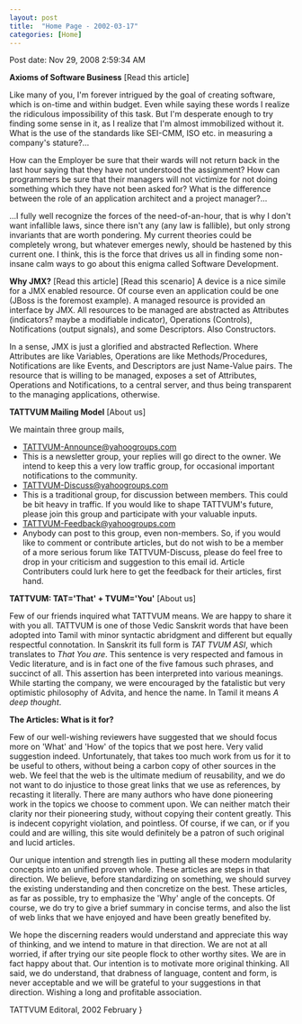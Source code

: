 ```yaml
---
layout: post
title:  "Home Page - 2002-03-17"
categories: [Home]
---
```


Post date: Nov 29, 2008 2:59:34 AM

**Axioms of Software Business** [Read this article]

Like many of you, I'm forever intrigued by the goal of creating software, which is on-time and within budget. Even while saying these words I realize the ridiculous impossibility of this task. But I'm desperate enough to try finding some sense in it, as I realize that I'm almost immobilized without it. What is the use of the standards like SEI-CMM, ISO etc. in measuring a company's stature?...

How can the Employer be sure that their wards will not return back in the last hour saying that they have not understood the assignment? How can programmers be sure that their managers will not victimize for not doing something which they have not been asked for? What is the difference between the role of an application architect and a project manager?...

...I fully well recognize the forces of the need-of-an-hour, that is why I don't want infallible laws, since there isn't any (any law is fallible), but only strong invariants that are worth pondering. My current theories could be completely wrong, but whatever emerges newly, should be hastened by this current one. I think, this is the force that drives us all in finding some non-insane calm ways to go about this enigma called Software Development.

**Why JMX?** [Read this article] [Read this scenario] A device is a nice simile for a JMX enabled resource. Of course even an application could be one (JBoss is the foremost example). A managed resource is provided an interface by JMX. All resources to be managed are abstracted as Attributes (indicators? maybe a modifiable indicator), Operations (Controls), Notifications (output signals), and some Descriptors. Also Constructors.

In a sense, JMX is just a glorified and abstracted Reflection. Where Attributes are like Variables, Operations are like Methods/Procedures, Notifications are like Events, and Descriptors are just Name-Value pairs. The resource that is willing to be managed, exposes a set of Attributes, Operations and Notifications, to a central server, and thus being transparent to the managing applications, otherwise.

**TATTVUM Mailing Model** [About us]

We maintain three group mails,

*   [TATTVUM-Announce@yahoogroups.com](https://www.yahoogroups.com/group/TATTVUM-Announce)
*   This is a newsletter group, your replies will go direct to the owner. We intend to keep this a very low traffic group, for occasional important notifications to the community.
*   [TATTVUM-Discuss@yahoogroups.com](https://www.yahoogroups.com/group/TATTVUM-Discuss)
*   This is a traditional group, for discussion between members. This could be bit heavy in traffic. If you would like to shape TATTVUM's future, please join this group and participate with your valuable inputs.
*   [TATTVUM-Feedback@yahoogroups.com](https://www.yahoogroups.com/group/TATTVUM-Feedback)
*   Anybody can post to this group, even non-members. So, if you would like to comment or contribute articles, but do not wish to be a member of a more serious forum like TATTVUM-Discuss, please do feel free to drop in your criticism and suggestion to this email id. Article Contributers could lurk here to get the feedback for their articles, first hand.

**TATTVUM: TAT='That' + TVUM='You'** [About us]

Few of our friends inquired what TATTVUM means. We are happy to share it with you all. TATTVUM is one of those Vedic Sanskrit words that have been adopted into Tamil with minor syntactic abridgment and different but equally respectful connotation. In Sanskrit its full form is *TAT TVUM ASI*, which translates to *That You are*. This sentence is very respected and famous in Vedic literature, and is in fact one of the five famous such phrases, and succinct of all. This assertion has been interpreted into various meanings. While starting the company, we were encouraged by the fatalistic but very optimistic philosophy of Advita, and hence the name. In Tamil it means *A deep thought*.

**The Articles: What is it for?**

Few of our well-wishing reviewers have suggested that we should focus more on 'What' and 'How' of the topics that we post here. Very valid suggestion indeed. Unfortunately, that takes too much work from us for it to be useful to others, without being a carbon copy of other sources in the web. We feel that the web is the ultimate medium of reusability, and we do not want to do injustice to those great links that we use as references, by recasting it literally. There are many authors who have done pioneering work in the topics we choose to comment upon. We can neither match their clarity nor their pioneering study, without copying their content greatly. This is indecent copyright violation, and pointless. Of course, if we can, or if you could and are willing, this site would definitely be a patron of such original and lucid articles.

Our unique intention and strength lies in putting all these modern modularity concepts into an unified proven whole. These articles are steps in that direction. We believe, before standardizing on something, we should survey the existing understanding and then concretize on the best. These articles, as far as possible, try to emphasize the 'Why' angle of the concepts. Of course, we do try to give a brief summary in concise terms, and also the list of web links that we have enjoyed and have been greatly benefited by.

We hope the discerning readers would understand and appreciate this way of thinking, and we intend to mature in that direction. We are not at all worried, if after trying our site people flock to other worthy sites. We are in fact happy about that. Our intention is to motivate more original thinking. All said, we do understand, that drabness of language, content and form, is never acceptable and we will be grateful to your suggestions in that direction. Wishing a long and profitable association.

TATTVUM Editoral, 2002 February
}
